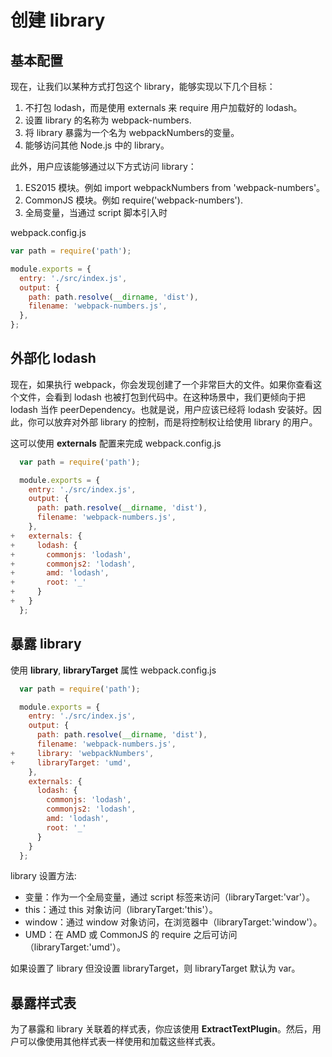 # 创建 library

## 基本配置
现在，让我们以某种方式打包这个 library，能够实现以下几个目标：
1. 不打包 lodash，而是使用 externals 来 require 用户加载好的 lodash。
2. 设置 library 的名称为 webpack-numbers.
3. 将 library 暴露为一个名为 webpackNumbers的变量。
4. 能够访问其他 Node.js 中的 library。

此外，用户应该能够通过以下方式访问 library：
1. ES2015 模块。例如 import webpackNumbers from 'webpack-numbers'。
2. CommonJS 模块。例如 require('webpack-numbers').
3. 全局变量，当通过 script 脚本引入时

webpack.config.js
```js
var path = require('path');

module.exports = {
  entry: './src/index.js',
  output: {
    path: path.resolve(__dirname, 'dist'),
    filename: 'webpack-numbers.js',
  },
};
```

## 外部化 lodash
现在，如果执行 webpack，你会发现创建了一个非常巨大的文件。如果你查看这个文件，会看到 lodash 也被打包到代码中。在这种场景中，我们更倾向于把 lodash 当作 peerDependency。也就是说，用户应该已经将 lodash 安装好。因此，你可以放弃对外部 library 的控制，而是将控制权让给使用 library 的用户。

这可以使用 **externals** 配置来完成
webpack.config.js
```js
  var path = require('path');

  module.exports = {
    entry: './src/index.js',
    output: {
      path: path.resolve(__dirname, 'dist'),
      filename: 'webpack-numbers.js',
    },
+   externals: {
+     lodash: {
+       commonjs: 'lodash',
+       commonjs2: 'lodash',
+       amd: 'lodash',
+       root: '_'
+     }
+   }
  };
```

## 暴露 library
使用 **library**, **libraryTarget** 属性
webpack.config.js
```js
  var path = require('path');

  module.exports = {
    entry: './src/index.js',
    output: {
      path: path.resolve(__dirname, 'dist'),
      filename: 'webpack-numbers.js',
+     library: 'webpackNumbers',
+     libraryTarget: 'umd',
    },
    externals: {
      lodash: {
        commonjs: 'lodash',
        commonjs2: 'lodash',
        amd: 'lodash',
        root: '_'
      }
    }
  };
```
library 设置方法:
* 变量：作为一个全局变量，通过 script 标签来访问（libraryTarget:'var'）。
* this：通过 this 对象访问（libraryTarget:'this'）。
* window：通过 window 对象访问，在浏览器中（libraryTarget:'window'）。
* UMD：在 AMD 或 CommonJS 的 require 之后可访问（libraryTarget:'umd'）。

如果设置了 library 但没设置 libraryTarget，则 libraryTarget 默认为 var。

## 暴露样式表
为了暴露和 library 关联着的样式表，你应该使用 **ExtractTextPlugin**。然后，用户可以像使用其他样式表一样使用和加载这些样式表。 